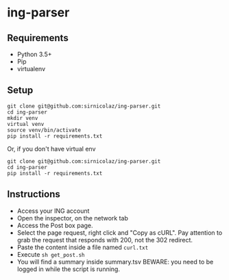 # ing-parser
## Requirements
* Python 3.5+
* Pip
* virtualenv
## Setup
```
git clone git@github.com:sirnicolaz/ing-parser.git
cd ing-parser
mkdir venv
virtual venv
source venv/bin/activate
pip install -r requirements.txt
```
Or, if you don't have virtual env
```
git clone git@github.com:sirnicolaz/ing-parser.git
cd ing-parser
pip install -r requirements.txt
```
## Instructions
* Access your ING account
* Open the inspector, on the network tab
* Access the Post box page. 
* Select the page request, right click and "Copy as cURL". Pay attention to grab the request that responds with 200, not the 302 redirect.
* Paste the content inside a file named `curl.txt`
* Execute `sh get_post.sh`
* You will find a summary inside summary.tsv 
BEWARE: you need to be logged in while the script is running.
